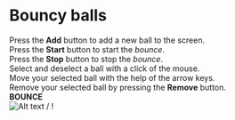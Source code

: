 # Bouncy balls

Press the **Add** button to add a new ball to the screen.<br>
Press the **Start** button to start the *bounce*.<br>
Press the **Stop** button to stop the *bounce*.<br>
Select and deselect a ball with a click of the mouse.<br>
Move your selected ball with the help of the arrow keys.<br>
Remove your selected ball by pressing the **Remove** button.<br>
**BOUNCE**<br>
![ Alt text](E:\JavaSem2\balls\bouncy.gif) / ! [](E:\JavaSem2\balls\bouncy.gif)